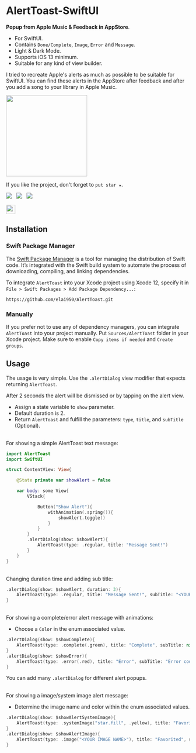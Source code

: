 # AlertToast-SwiftUI

**Popup from Apple Music & Feedback in AppStore**.

* For SwiftUI.
* Contains `Done/Complete`, `Image`, `Error` and `Message`.
* Light & Dark Mode.
* Supports iOS 13 minimum.
* Suitable for any kind of view builder.

I tried to recreate Apple's alerts as much as possible to be suitable for SwiftUI.
You can find these alerts in the AppStore after feedback and after you add a song to your library in Apple Music.

<p float="left">
    <img src="https://user-images.githubusercontent.com/37900883/107416158-d4e58500-6b1c-11eb-8b37-9701d275e9a7.gif" width="222" />
</p>

If you like the project, don't forget to `put star ★`.

<a href="mailto:elai950@gmail.com"><img src="https://img.shields.io/badge/EMAIL-ELAI-informational?style=for-the-badge&logo=minutemailer&logoColor=white"></a>&nbsp;&nbsp;&nbsp;<a href="https://www.linkedin.com/in/elai-zuberman-8120a073/" target="_blank"><img src="https://img.shields.io/badge/LINKEDIN-informational?style=for-the-badge&logo=linkedin&logoColor=white" ></a>&nbsp;&nbsp;&nbsp;<a href="https://www.paypal.com/cgi-bin/webscr?cmd=_s-xclick&hosted_button_id=5JN5PT55NAHKU" target="_blank"><img src="https://img.shields.io/badge/Donate-informational?style=for-the-badge&logo=paypal&logoColor=white" ></a>

[<img src="https://s18955.pcdn.co/wp-content/uploads/2018/02/github.png" width="25"/>](https://github.com/elai950)


## Installation

### Swift Package Manager

The [Swift Package Manager](https://swift.org/package-manager/) is a tool for managing the distribution of Swift code. It’s integrated with the Swift build system to automate the process of downloading, compiling, and linking dependencies.

To integrate `AlertToast` into your Xcode project using Xcode 12, specify it in `File > Swift Packages > Add Package Dependency...`:

```ogdl
https://github.com/elai950/AlertToast.git
```

### Manually

If you prefer not to use any of dependency managers, you can integrate `AlertToast` into your project manually. Put `Sources/AlertToast` folder in your Xcode project. Make sure to enable `Copy items if needed` and `Create groups`.

## Usage

The usage is very simple. Use the `.alertDialog` view modifier that expects returning `AlertToast`.

After 2 seconds the alert will be dismissed or by tapping on the alert view.

- Assign a state variable to `show` parameter.
- Default duration is 2.
- Return `AlertToast` and fulfill the parameters: `type`, `title`, and `subTitle` (Optional).

<br>
For showing a simple AlertToast text message:

```swift 
import AlertToast
import SwiftUI

struct ContentView: View{

    @State private var showAlert = false

    var body: some View{
        VStack{

            Button("Show Alert"){
                withAnimation(.spring()){
                    showAlert.toggle()
                }
            }
        }
        .alertDialog(show: $showAlert){
            AlertToast(type: .regular, title: "Message Sent!")
        }
    }
}
```

<br>
Changing duration time and adding sub title:

```swift
.alertDialog(show: $showAlert, duration: 3){
    AlertToast(type: .regular, title: "Message Sent!", subTitle: "<YOUR SUBTITLE>")
}
```

<br>
For showing a complete/error alert message with animations:

- Choose a `Color` in the enum associated value.

```swift 
.alertDialog(show: $showComplete){
    AlertToast(type: .complete(.green), title: "Complete", subTitle: nil)
}
.alertDialog(show: $showError){
    AlertToast(type: .error(.red), title: "Error", subTitle: "Error code: 404")
}
```

You can add many `.alertDialog` for different alert popups.

<br>
For showing a image/system image alert message:

- Determine the image name and color within the enum associated values.

```swift
.alertDialog(show: $showAlertSystemImage){
    AlertToast(type: .systemImage("star.fill", .yellow), title: "Favorite", subTitle: nil)
}
.alertDialog(show: $showAlertImage){
    AlertToast(type: .image("<YOUR IMAGE NAME>"), title: "Favorited", subTitle: nil)
}
```

